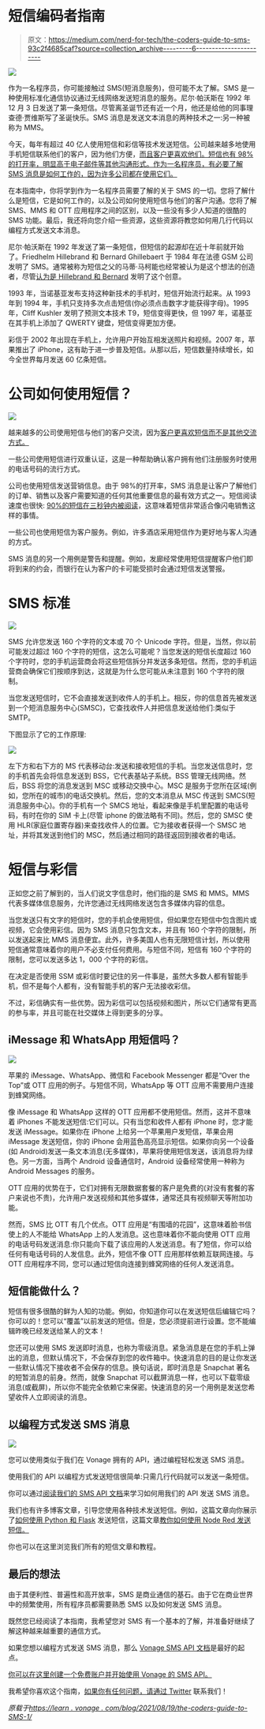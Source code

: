 # 短信编码者指南

> 原文：<https://medium.com/nerd-for-tech/the-coders-guide-to-sms-93c2f4685caf?source=collection_archive---------6----------------------->

![](img/069452d9808163a57732a14cb71af7c7.png)

作为一名程序员，你可能接触过 SMS(短消息服务)，但可能不太了解。SMS 是一种使用标准化通信协议通过无线网络发送短消息的服务。尼尔·帕沃斯在 1992 年 12 月 3 日发送了第一条短信。尽管离圣诞节还有近一个月，他还是给他的同事理查德·贾维斯写了圣诞快乐。SMS 消息是发送文本消息的两种技术之一:另一种被称为 MMS。

今天，每年有超过 40 亿人使用短信和彩信等技术发送短信。公司越来越多地使用手机短信联系他们的客户，因为他们方便，[而且客户更喜欢他们。短信也有 98%的打开率，明显高于电子邮件等其他沟通形式。作为一名程序员，有必要了解 SMS 消息是如何工作的，因为许多公司都在使用它们。](https://www.pcmag.com/news/businesses-take-note-your-customers-prefer-texts)

在本指南中，你将学到作为一名程序员需要了解的关于 SMS 的一切。您将了解什么是短信，它是如何工作的，以及公司如何使用短信与他们的客户沟通。您将了解 SMS、MMS 和 OTT 应用程序之间的区别，以及一些没有多少人知道的很酷的 SMS 功能。最后，我还将向您介绍一些资源，这些资源将教您如何用几行代码以编程方式发送文本消息。

尼尔·帕沃斯在 1992 年发送了第一条短信，但短信的起源却在近十年前就开始了。Friedhelm Hillebrand 和 Bernard Ghillebaert 于 1984 年在法德 GSM 公司发明了 SMS。通常被称为短信之父的马蒂·马柯能也经常被认为是这个想法的创造者，尽管[认为是 Hillebrand 和 Bernard](https://techcrunch.com/2015/07/22/why-isnt-the-inventor-of-sms-better-known/) 发明了这个创意。

1993 年，当诺基亚发布支持这种新技术的手机时，短信开始流行起来。从 1993 年到 1994 年，手机只支持多次点击短信(你必须点击数字才能获得字母)。1995 年，Cliff Kushler 发明了预测文本技术 T9，短信变得更快，但 1997 年，诺基亚在其手机上添加了 QWERTY 键盘，短信变得更加方便。

彩信于 2002 年出现在手机上，允许用户开始互相发送照片和视频。2007 年，苹果推出了 iPhone，这有助于进一步普及短信。从那以后，短信数量持续增长，如今全世界每月发送 60 亿条短信。

# 公司如何使用短信？

![](img/5ed7482d7b63996b31729c83577c5b21.png)

越来越多的公司使用短信与他们的客户交流，因为[客户更喜欢短信而不是其他交流方式。](https://www.pcmag.com/news/businesses-take-note-your-customers-prefer-texts)

一些公司使用短信进行双重认证，这是一种帮助确认客户拥有他们注册服务时使用的电话号码的流行方式。

公司也使用短信发送营销信息。由于 98%的打开率，SMS 消息是让客户了解他们的订单、销售以及客户需要知道的任何其他重要信息的最有效方式之一。短信阅读速度也很快: [90%的短信在三秒钟内被阅读](https://www.tatango.com/blog/sms-open-rates-exceed-99/)，这意味着短信非常适合像闪电销售这样的事情。

一些公司也使用短信为客户服务。例如，许多酒店采用短信作为更好地与客人沟通的方式。

SMS 消息的另一个用例是警告和提醒。例如，发廊经常使用短信提醒客户他们即将到来的约会，而银行在认为客户的卡可能受损时会通过短信发送警报。

# SMS 标准

![](img/09101571d61b32f2fb09636ea2a361c8.png)

SMS 允许您发送 160 个字符的文本或 70 个 Unicode 字符。但是，当然，你以前可能发过超过 160 个字符的短信，这怎么可能呢？当您发送的短信长度超过 160 个字符时，您的手机运营商会将这些短信拆分并发送多条短信。然而，您的手机运营商会确保它们按顺序到达，这就是为什么您可能从未注意到 160 个字符的限制。

当您发送短信时，它不会直接发送到收件人的手机上。相反，你的信息首先被发送到一个短消息服务中心(SMSC)，它查找收件人并把信息发送给他们:类似于 SMTP。

下图显示了它的工作原理:

![](img/53d406b27367d5c7412114126e43d23e.png)

左下方和右下方的 MS 代表移动台:发送和接收短信的手机。当您发送信息时，您的手机首先会将信息发送到 BSS，它代表基站子系统。BSS 管理无线网络。然后，BSS 将您的消息发送到 MSC 或移动交换中心。MSC 是服务于您所在区域(例如，您所在的城市)的电话交换机。然后，您的文本消息从 MSC 传送到 SMCS(短消息服务中心)。你的手机有一个 SMCS 地址，看起来像是手机里配置的电话号码，有时在你的 SIM 卡上(尽管 iphone 的做法略有不同)。然后，您的 SMSC 使用 HLR(家庭位置寄存器)来查找收件人的位置。它为接收者获得一个 SMSC 地址，并将其发送到他们的 MSC，然后通过相同的路径返回到接收者的电话。

# 短信与彩信

正如您之前了解到的，当人们说文字信息时，他们指的是 SMS 和 MMS。MMS 代表多媒体信息服务，允许您通过无线网络发送包含多媒体内容的信息。

当您发送只有文字的短信时，您的手机会使用短信，但如果您在短信中包含图片或视频，它会使用彩信。因为 SMS 消息只包含文本，并且有 160 个字符的限制，所以发送起来比 MMS 消息便宜。此外，许多美国人也有无限短信计划，所以使用短信通常意味着你的用户不必支付任何费用。与短信不同，短信有 160 个字符的限制，您可以发送多达 1，000 个字符的彩信。

在决定是否使用 SSM 或彩信时要记住的另一件事是，虽然大多数人都有智能手机，但不是每个人都有，没有智能手机的客户无法接收彩信。

不过，彩信确实有一些优势。因为彩信可以包括视频和图片，所以它们通常有更高的参与率，并且可能在社交媒体上得到更多的分享。

## iMessage 和 WhatsApp 用短信吗？

![](img/02c832a07d36660316582d2eb448bbba.png)

苹果的 iMessage、WhatsApp、微信和 Facebook Messenger 都是“Over the Top”或 OTT 应用的例子。与短信不同，WhatsApp 等 OTT 应用不需要用户连接到蜂窝网络。

像 iMessage 和 WhatsApp 这样的 OTT 应用都不使用短信。然而，这并不意味着 iPhones 不能发送短信:它们可以。只有当您和收件人都有 iPhone 时，您才能发送 iMessage。如果你在 iPhone 上给另一个苹果用户发短信，苹果会用 iMessage 发送短信，你的 iPhone 会用蓝色高亮显示短信。如果你向另一个设备(如 Android)发送一条文本消息(无多媒体)，苹果将使用短信发送，该消息将为绿色。另一方面，当两个 Android 设备通信时，Android 设备经常使用一种称为 Android Messages 的服务。

OTT 应用的优势在于，它们对拥有无限数据套餐的客户是免费的(对没有套餐的客户来说也不贵)，允许用户发送视频和其他多媒体，通常还具有视频聊天等附加功能。

然而，SMS 比 OTT 有几个优点。OTT 应用是“有围墙的花园”，这意味着脸书信使上的人不能给 WhatsApp 上的人发消息。这也意味着你不能向使用 OTT 应用的电话号码发送消息:你只能向下载了该应用的人发送消息。有了短信，你可以给任何有电话号码的人发信息。此外，短信不像 OTT 应用那样依赖互联网连接。与 OTT 应用程序不同，您可以通过短信向连接到蜂窝网络的任何人发送消息。

## 短信能做什么？

短信有很多很酷的鲜为人知的功能。例如，你知道你可以在发送短信后编辑它吗？你可以的！您可以“覆盖”以前发送的短信。但是，您必须提前进行设置。您不能编辑昨晚已经发送给某人的文本！

您还可以使用 SMS 发送即时消息，也称为零级消息。紧急消息是在您的手机上弹出的消息，但默认情况下，不会保存到您的收件箱中。快速消息的目的是让你发送一些默认情况下接收者不会保存的信息。换句话说，即时消息是 Snapchat 著名的短暂消息的前身。然而，就像 Snapchat 可以截屏消息一样，也可以下载零级消息(或截屏)，所以你不能完全依赖它来保密。快速消息的另一个用例是发送您希望收件人立即阅读的消息。

## 以编程方式发送 SMS 消息

![](img/d2758a8a1e98389fcebc7c1b89c9013d.png)

您可以使用类似于我们在 Vonage 拥有的 API，通过编程轻松发送 SMS 消息。

使用我们的 API 以编程方式发送短信很简单:只需几行代码就可以发送一条短信。

你可以通过[阅读我们的 SMS API 文档](https://developer.nexmo.com/messaging/sms/overview)来学习如何用我们的 API 发送 SMS 消息。

我们也有许多博客文章，引导您使用各种技术发送短信。例如，这篇文章向你展示了[如何使用 Python 和 Flask](https://learn.vonage.com/blog/2017/06/22/send-sms-messages-python-flask-dr/) 发送短信，这篇文章[教你如何使用 Node Red 发送短信。](https://learn.vonage.com/blog/2019/04/24/receive-sms-messages-node-red-dr/)

你也可以在这里浏览我们所有的短信文章和教程。

## 最后的想法

由于其便利性、普遍性和高开放率，SMS 是商业通信的基石。由于它在商业世界中的频繁使用，所有程序员都需要熟悉 SMS 以及如何发送 SMS 消息。

既然您已经阅读了本指南，我希望您对 SMS 有一个基本的了解，并准备好继续了解这种越来越重要的通信方式。

如果您想以编程方式发送 SMS 消息，那么 [Vonage SMS API 文档](https://www.vonage.com/communications-apis/sms/)是最好的起点。

[你可以在这里创建一个免费账户并开始使用 Vonage 的 SMS API。](https://dashboard.nexmo.com/sign-up)

我希望你喜欢这个指南，[如果你有任何问题，请通过 Twitter](https://twitter.com/VonageDev) 联系我们！

*原载于*[*https://learn . vonage . com/blog/2021/08/19/the-coders-guide-to-SMS-1/*](https://learn.vonage.com/blog/2021/08/19/the-coders-guide-to-sms-1/)